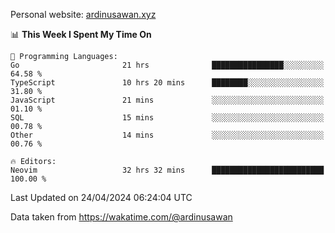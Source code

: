 Personal website: [ardinusawan.xyz](https://ardinusawan.xyz)

<!--START_SECTION:waka-->
📊 **This Week I Spent My Time On** 

```text
💬 Programming Languages: 
Go                       21 hrs              ████████████████░░░░░░░░░   64.58 % 
TypeScript               10 hrs 20 mins      ████████░░░░░░░░░░░░░░░░░   31.80 % 
JavaScript               21 mins             ░░░░░░░░░░░░░░░░░░░░░░░░░   01.10 % 
SQL                      15 mins             ░░░░░░░░░░░░░░░░░░░░░░░░░   00.78 % 
Other                    14 mins             ░░░░░░░░░░░░░░░░░░░░░░░░░   00.76 % 

🔥 Editors: 
Neovim                   32 hrs 32 mins      █████████████████████████   100.00 % 
```


 Last Updated on 24/04/2024 06:24:04 UTC
<!--END_SECTION:waka-->
Data taken from https://wakatime.com/@ardinusawan
